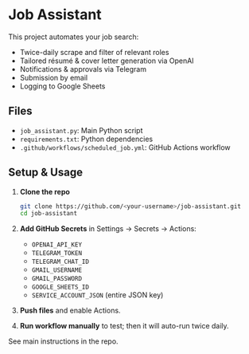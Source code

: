 # Job Assistant

This project automates your job search:
- Twice-daily scrape and filter of relevant roles
- Tailored résumé & cover letter generation via OpenAI
- Notifications & approvals via Telegram
- Submission by email
- Logging to Google Sheets

## Files

- `job_assistant.py`: Main Python script
- `requirements.txt`: Python dependencies
- `.github/workflows/scheduled_job.yml`: GitHub Actions workflow

## Setup & Usage

1. **Clone the repo**  
   ```bash
   git clone https://github.com/<your-username>/job-assistant.git
   cd job-assistant
   ```

2. **Add GitHub Secrets** in Settings → Secrets → Actions:  
   - `OPENAI_API_KEY`
   - `TELEGRAM_TOKEN`
   - `TELEGRAM_CHAT_ID`
   - `GMAIL_USERNAME`
   - `GMAIL_PASSWORD`
   - `GOOGLE_SHEETS_ID`
   - `SERVICE_ACCOUNT_JSON` (entire JSON key)

3. **Push files** and enable Actions.  
4. **Run workflow manually** to test; then it will auto-run twice daily.

See main instructions in the repo.